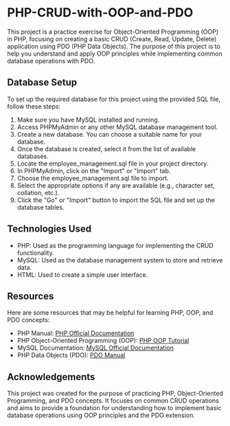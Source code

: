 # PHP-CRUD-with-OOP-and-PDO

This project is a practice exercise for Object-Oriented Programming (OOP) in PHP, focusing on creating a basic CRUD (Create, Read, Update, Delete) application using PDO (PHP Data Objects). The purpose of this project is to help you understand and apply OOP principles while implementing common database operations with PDO.

## Database Setup

To set up the required database for this project using the provided SQL file, follow these steps:

1. Make sure you have MySQL installed and running.
2. Access PHPMyAdmin or any other MySQL database management tool.
3. Create a new database. You can choose a suitable name for your database.
4. Once the database is created, select it from the list of available databases.
5. Locate the employee_management.sql file in your project directory.
6. In PHPMyAdmin, click on the "Import" or "Import" tab.
7. Choose the employee_management.sql file to import.
8. Select the appropriate options if any are available (e.g., character set, collation, etc.).
9. Click the "Go" or "Import" button to import the SQL file and set up the database tables.

## Technologies Used

- PHP: Used as the programming language for implementing the CRUD functionality.
- MySQL: Used as the database management system to store and retrieve data.
- HTML: Used to create a simple user interface.

## Resources

Here are some resources that may be helpful for learning PHP, OOP, and PDO concepts:

- PHP Manual: [PHP Official Documentation](https://www.w3schools.com/php/default.asp)
- PHP Object-Oriented Programming (OOP): [PHP OOP Tutorial](https://www.w3schools.com/php/php_oop_what_is.asp)
- MySQL Documentation: [MySQL Official Documentation](https://www.w3schools.com/MySQL/default.asp)
- PHP Data Objects (PDO): [PDO Manual](https://www.php.net/manual/en/book.pdo.php)

## Acknowledgements

This project was created for the purpose of practicing PHP, Object-Oriented Programming, and PDO concepts. It focuses on common CRUD operations and aims to provide a foundation for understanding how to implement basic database operations using OOP principles and the PDO extension.
